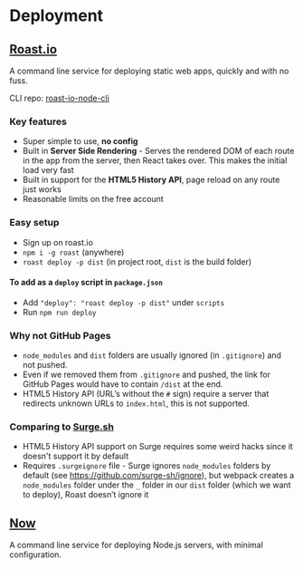 Deployment
===========

[Roast.io](https://www.roast.io/)
-------------------------------------

A command line service for deploying static web apps, quickly and with no fuss.

CLI repo: [roast-io-node-cli](https://github.com/sanfrancesco/roast-io-node-cli)

### Key features

- Super simple to use, **no config**
- Built in **Server Side Rendering** - Serves the rendered DOM of each route in the app from the server,
  then React takes over. This makes the initial load very fast
- Built in support for the **HTML5 History API**, page reload on any route just works
- Reasonable limits on the free account

### Easy setup

- Sign up on roast.io
- `npm i -g roast` (anywhere)
- `roast deploy -p dist` (in project root, `dist` is the build folder)

#### To add as a `deploy` script in `package.json`

- Add `"deploy": "roast deploy -p dist"` under `scripts`
- Run `npm run deploy`

### Why not GitHub Pages

- `node_modules` and `dist` folders are usually ignored (in `.gitignore`) and not pushed.
- Even if we removed them from `.gitignore` and pushed, the link for GitHub Pages would have to contain `/dist` at the end.  
- HTML5 History API (URL’s without the `#` sign) require a server that redirects unknown URLs to `index.html`, this is not supported.

### Comparing to [Surge.sh](https://surge.sh/)

- HTML5 History API support on Surge requires some weird hacks since it doesn't support it by default
- Requires `.surgeignore` file - Surge ignores `node_modules` folders by default (see <https://github.com/surge-sh/ignore>),
  but webpack creates a `node_modules` folder under the `_` folder in our `dist` folder (which we want to deploy), Roast doesn’t ignore it

[Now](https://zeit.co/now)
---------------------------

A command line service for deploying Node.js servers, with minimal configuration.
